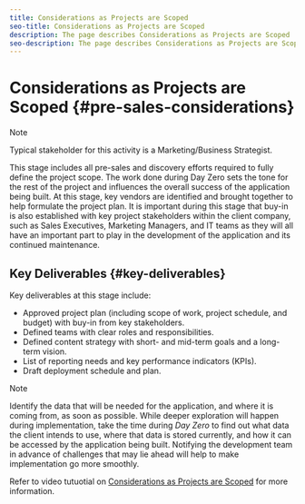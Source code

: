 ```yaml
---
title: Considerations as Projects are Scoped
seo-title: Considerations as Projects are Scoped
description: The page describes Considerations as Projects are Scoped
seo-description: The page describes Considerations as Projects are Scoped
---
```


# Considerations as Projects are Scoped {#pre-sales-considerations}

>[!NOTE]
>
>Typical stakeholder for this activity is a Marketing/Business Strategist.

This stage includes all pre-sales and discovery efforts required to fully define the project scope. The work done during Day Zero sets the tone for the rest of the project and influences the overall success of the application being built.
At this stage, key vendors are identified and brought together to help formulate the project plan. It is important during this stage that buy-in is also established with key project stakeholders within the client company, such as Sales Executives, Marketing Managers, and IT teams as they will all have an important part to play in the development of the application and its continued maintenance.

## Key Deliverables {#key-deliverables}

Key deliverables at this stage include:

* Approved project plan (including scope of work, project schedule, and budget) with buy-in from key stakeholders.
* Defined teams with clear roles and responsibilities.
* Defined content strategy with short- and mid-term goals and a long-term vision.
* List of reporting needs and key performance indicators (KPIs).
* Draft deployment schedule and plan.

>[!NOTE]
>
>Identify the data that will be needed for the application, and where it is coming from, as soon as possible. While deeper exploration will happen during implementation, take the time during *Day Zero* to find out what data the client intends to use, where that data is stored currently, and how it can be accessed by the application being built. Notifying the development team in advance of challenges that may lie ahead will help to make implementation go more smoothly.

Refer to video tutuotial on [Considerations as Projects are Scoped](https://helpx.adobe.com/experience-manager/6-5/screens/using/project-considerations.html) for more information.
